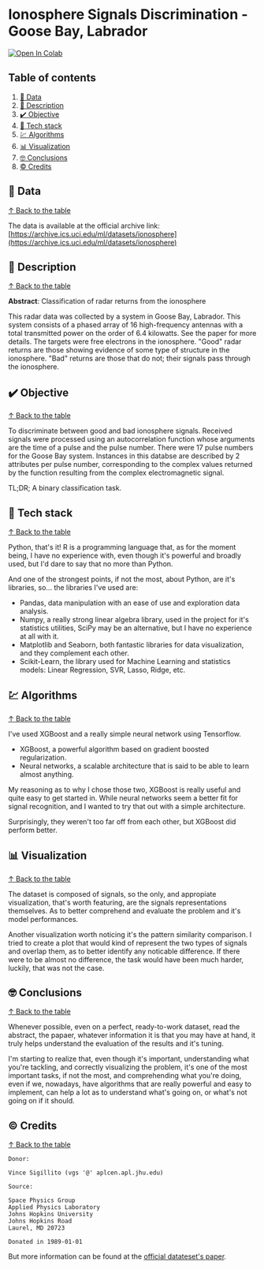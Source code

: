 # Ionosphere Signals Discrimination - Goose Bay, Labrador #

[![Open In Colab](https://colab.research.google.com/assets/colab-badge.svg)](https://colab.research.google.com/github/jofaval/ionosphere/blob/master/notebook.ipynb)

## Table of contents

1. [📁 Data](#-data)
1. [📓 Description](#-description)
1. [✔️ Objective](#-objective)
1. [🧱 Tech stack](#-tech-stack)
1. [💹 Algorithms](#-algorithms)
1. [📊 Visualization](#-visualization)
1. [🤓 Conclusions](#-conclusions)
1. [©️ Credits](#-credits)

## 📁 Data
[↑ Back to the table](#table-of-contents)

The data is available at the official archive link:\
[https://archive.ics.uci.edu/ml/datasets/ionosphere](https://archive.ics.uci.edu/ml/datasets/ionosphere)

## 📓 Description
[↑ Back to the table](#table-of-contents)

**Abstract**: Classification of radar returns from the ionosphere

This radar data was collected by a system in Goose Bay, Labrador. This system consists of a phased array of 16 high-frequency antennas with a total transmitted power on the order of 6.4 kilowatts. See the paper for more details. The targets were free electrons in the ionosphere. "Good" radar returns are those showing evidence of some type of structure in the ionosphere. "Bad" returns are those that do not; their signals pass through the ionosphere. 

## ✔️ Objective
[↑ Back to the table](#table-of-contents)

To discriminate between good and bad ionosphere signals. Received signals were processed using an autocorrelation function whose arguments are the time of a pulse and the pulse number. There were 17 pulse numbers for the Goose Bay system. Instances in this databse are described by 2 attributes per pulse number, corresponding to the complex values returned by the function resulting from the complex electromagnetic signal.

TL;DR; A binary classification task.

## 🧱 Tech stack
[↑ Back to the table](#table-of-contents)

Python, that's it! R is a programming language that, as for the moment being, I have no experience with, even though it's powerful and broadly used, but I'd dare to say that no more than Python.

And one of the strongest points, if not the most, about Python, are it's libraries, so... the libraries I've used are:

- Pandas, data manipulation with an ease of use and exploration data analysis.
- Numpy, a really strong linear algebra library, used in the project for it's statistics utilities, SciPy may be an alternative, but I have no experience at all with it.
- Matplotlib and Seaborn, both fantastic libraries for data visualization, and they complement each other.
- Scikit-Learn, the library used for Machine Learning and statistics models: Linear Regression, SVR, Lasso, Ridge, etc.

## 💹 Algorithms
[↑ Back to the table](#table-of-contents)

I've used XGBoost and a really simple neural network using Tensorflow.

- XGBoost, a powerful algorithm based on gradient boosted regularization.
- Neural networks, a scalable architecture that is said to be able to learn almost anything.

My reasoning as to why I chose those two, XGBoost is really useful and quite easy to get started in. While neural networks seem a better fit for signal recognition, and I wanted to try that out with a simple architecture.

Surprisingly, they weren't too far off from each other, but XGBoost did perform better.

## 📊 Visualization
[↑ Back to the table](#table-of-contents)

The dataset is composed of signals, so the only, and appropiate visualization, that's worth featuring, are the signals representations themselves. As to better comprehend and evaluate the problem and it's model performances.

Another visualization worth noticing it's the pattern similarity comparison. I tried to create a plot that would kind of represent the two types of signals and overlap them, as to better identify any noticable difference. If there were to be almost no difference, the task would have been much harder, luckily, that was not the case.

## 🤓 Conclusions
[↑ Back to the table](#table-of-contents)

Whenever possible, even on a perfect, ready-to-work dataset, read the abstract, the papaer, whatever information it is that you may have at hand, it truly helps understand the evaluation of the results and it's tuning.

I'm starting to realize that, even though it's important, understanding what you're tackling, and correctly visualizing the problem, it's one of the most important tasks, if not the most, and comprehending what you're doing, even if we, nowadays, have algorithms that are really powerful and easy to implement, can help a lot as to understand what's going on, or what's not going on if it should.

## ©️ Credits
[↑ Back to the table](#table-of-contents)

```
Donor:

Vince Sigillito (vgs '@' aplcen.apl.jhu.edu)

Source:

Space Physics Group
Applied Physics Laboratory
Johns Hopkins University
Johns Hopkins Road
Laurel, MD 20723

Donated in 1989-01-01
```

But more information can be found at the [official datateset's paper](http://archive.ics.uci.edu/ml/datasets/connectionist+bench+(sonar,+mines+vs.+rocks)).